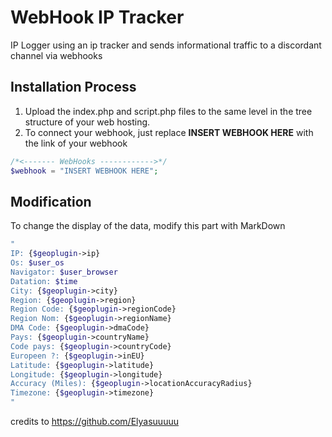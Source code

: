 # WebHook IP Tracker

IP Logger using an ip tracker and sends informational traffic to a discordant channel via webhooks



##  Installation Process
1. Upload the index.php and script.php files to the same level in the tree structure of your web hosting.
2. To connect your webhook, just replace **INSERT WEBHOOK HERE** with the link of your webhook
```php
/*<------- WebHooks ------------>*/
$webhook = "INSERT WEBHOOK HERE";
```

##  Modification

To change the display of the data, modify this part with MarkDown
```php                             
"
IP: {$geoplugin->ip}
Os: $user_os
Navigator: $user_browser
Datation: $time
City: {$geoplugin->city}
Region: {$geoplugin->region}
Region Code: {$geoplugin->regionCode}
Region Nom: {$geoplugin->regionName}
DMA Code: {$geoplugin->dmaCode}
Pays: {$geoplugin->countryName}
Code pays: {$geoplugin->countryCode}
Europeen ?: {$geoplugin->inEU}
Latitude: {$geoplugin->latitude}
Longitude: {$geoplugin->longitude}
Accuracy (Miles): {$geoplugin->locationAccuracyRadius}
Timezone: {$geoplugin->timezone}
"
```
credits to https://github.com/Elyasuuuuu
